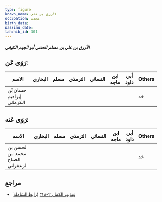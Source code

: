 ```yaml
---
type: figure
known_name: الأزرق بن علي
occupation: محدث
birth_date:
passing_date:
tahdhib_id: 301
---
```

##### الأزرق بن علي بن مسلم الحنفي أبو الجهم الكوفي

## رَوَى عَن:
| الاسم                     | البخاري | مسلم | الترمذي | النسائي | ابن ماجه | أبي داود | Others |
| ------------------------- | ------- | ---- | ------- | ------- | -------- | -------- | ------ |
| حسان بْن إبراهيم الكرماني |         |      |         |         |          |          | خد     |
## رَوَى عَنه:
| الاسم                              | البخاري | مسلم | الترمذي | النسائي | ابن ماجه | أبي داود | Others |
| ---------------------------------- | ------- | ---- | ------- | ------- | -------- | -------- | ------ |
| الحسن بن محمد ابن الصباح الزعفراني |         |      |         |         |          |          | خد     |
## مراجع
- [تهذيب الكمال ٢-٣١٨](obsidian://open?vault=Tahdhib-al-Kamal&file=Figures/٣٠١-الأزرق%20بن%20علي%20بن%20مسلم%20الحنفي%20أبو%20الجهم%20الكوفي) ([رابط الشاملة](https://shamela.ws/book/3722/799))